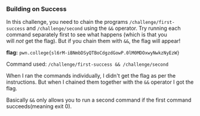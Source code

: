 ### Building on Success 

In this challenge, you need to chain the programs `/challenge/first-success` and `/challenge/second` using the `&&` operator. Try running each command separately first to see what happens (which is that you will _not_ get the flag). But if you chain them with `&&`, the flag will appear!

**flag:** `pwn.college{sl6rM-iBNmbDSyQTBoCdgzdGowP.0lM0MDOxwyNwkzNyEzW}`

Command used:
`/challenge/first-success && /challenge/second`

When I ran the commands individually, I didn't get the flag as per the instructions. But when I chained them together with the `&&` operator I got the flag.

Basically `&&` only allows you to run a second command if the first command succeeds(meaning exit 0). 

